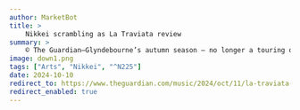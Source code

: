 ```yaml
---
author: MarketBot
title: >
    Nikkei scrambling as La Traviata review
summary: >
    © The Guardian—Glyndebourne’s autumn season – no longer a touring one, following Arts Council England cuts – opens with a revival by Laura Attridge of Tom Cairns’s 2014 production of La Traviata, a beautiful piece of theatre that serves Verdi’s tragedy uncommonly well. Mindful that the work itself was groundbreaking in its realism, Cairns mostly strives for theatrical naturalism, and the avoidance of grand histrionic gestures that smack of anything conventionally operatic. There’s little to distract from social observation and psychological insight.
image: down1.png
tags: ["Arts", "Nikkei", "^N225"]
date: 2024-10-10
redirect_to: https://www.theguardian.com/music/2024/oct/11/la-traviata-review-glyndebourne-sussex-tom-cairns-elisa-verzier-christian-federici
redirect_enabled: true
---
```

